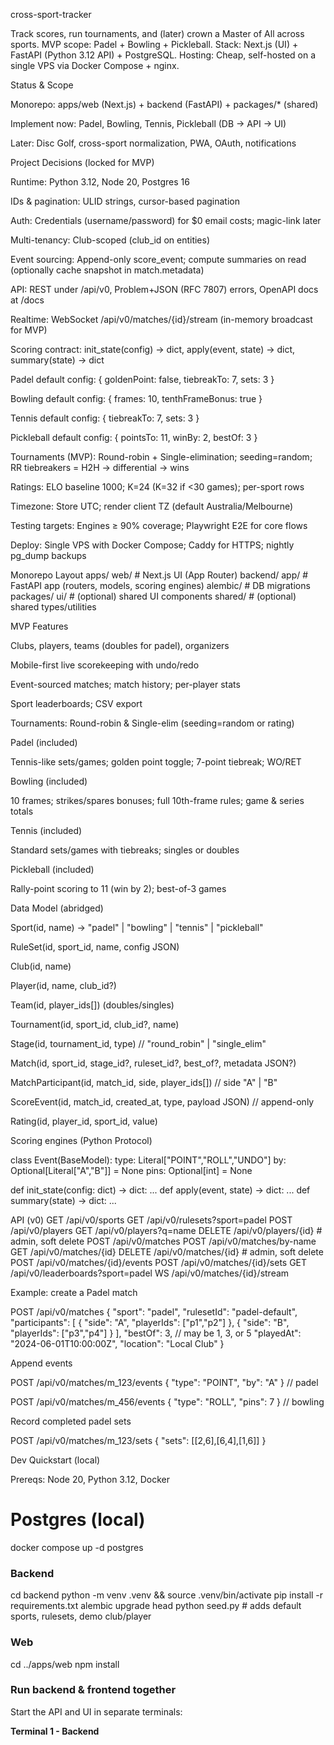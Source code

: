 cross-sport-tracker

Track scores, run tournaments, and (later) crown a Master of All across sports.
MVP scope: Padel + Bowling + Pickleball.
Stack: Next.js (UI) + FastAPI (Python 3.12 API) + PostgreSQL.
Hosting: Cheap, self-hosted on a single VPS via Docker Compose + nginx.

Status & Scope

Monorepo: apps/web (Next.js) + backend (FastAPI) + packages/* (shared)

Implement now: Padel, Bowling, Tennis, Pickleball (DB → API → UI)

Later: Disc Golf, cross-sport normalization, PWA, OAuth, notifications

Project Decisions (locked for MVP)

Runtime: Python 3.12, Node 20, Postgres 16

IDs & pagination: ULID strings, cursor-based pagination

Auth: Credentials (username/password) for $0 email costs; magic-link later

Multi-tenancy: Club-scoped (club_id on entities)

Event sourcing: Append-only score_event; compute summaries on read (optionally cache snapshot in match.metadata)

API: REST under /api/v0, Problem+JSON (RFC 7807) errors, OpenAPI docs at /docs

Realtime: WebSocket /api/v0/matches/{id}/stream (in-memory broadcast for MVP)

Scoring contract: init_state(config) → dict, apply(event, state) → dict, summary(state) → dict

Padel default config: { goldenPoint: false, tiebreakTo: 7, sets: 3 }

Bowling default config: { frames: 10, tenthFrameBonus: true }

Tennis default config: { tiebreakTo: 7, sets: 3 }

Pickleball default config: { pointsTo: 11, winBy: 2, bestOf: 3 }

Tournaments (MVP): Round-robin + Single-elimination; seeding=random; RR tiebreakers = H2H → differential → wins

Ratings: ELO baseline 1000; K=24 (K=32 if <30 games); per-sport rows

Timezone: Store UTC; render client TZ (default Australia/Melbourne)

Testing targets: Engines ≥ 90% coverage; Playwright E2E for core flows

Deploy: Single VPS with Docker Compose; Caddy for HTTPS; nightly pg_dump backups

Monorepo Layout
apps/
  web/               # Next.js UI (App Router)
backend/
  app/               # FastAPI app (routers, models, scoring engines)
  alembic/           # DB migrations
packages/
  ui/                # (optional) shared UI components
  shared/            # (optional) shared types/utilities

MVP Features

Clubs, players, teams (doubles for padel), organizers

Mobile-first live scorekeeping with undo/redo

Event-sourced matches; match history; per-player stats

Sport leaderboards; CSV export

Tournaments: Round-robin & Single-elim (seeding=random or rating)

Padel (included)

Tennis-like sets/games; golden point toggle; 7-point tiebreak; WO/RET

Bowling (included)

10 frames; strikes/spares bonuses; full 10th-frame rules; game & series totals

Tennis (included)

Standard sets/games with tiebreaks; singles or doubles

Pickleball (included)

Rally-point scoring to 11 (win by 2); best-of-3 games

Data Model (abridged)

Sport(id, name) → "padel" | "bowling" | "tennis" | "pickleball"

RuleSet(id, sport_id, name, config JSON)

Club(id, name)

Player(id, name, club_id?)

Team(id, player_ids[]) (doubles/singles)

Tournament(id, sport_id, club_id?, name)

Stage(id, tournament_id, type) // "round_robin" | "single_elim"

Match(id, sport_id, stage_id?, ruleset_id?, best_of?, metadata JSON?)

MatchParticipant(id, match_id, side, player_ids[]) // side "A" | "B"

ScoreEvent(id, match_id, created_at, type, payload JSON) // append-only

Rating(id, player_id, sport_id, value)

Scoring engines (Python Protocol)

class Event(BaseModel):
    type: Literal["POINT","ROLL","UNDO"]
    by: Optional[Literal["A","B"]] = None
    pins: Optional[int] = None

def init_state(config: dict) -> dict: ...
def apply(event, state) -> dict: ...
def summary(state) -> dict: ...

API (v0)
GET  /api/v0/sports
GET  /api/v0/rulesets?sport=padel
POST /api/v0/players
GET  /api/v0/players?q=name
DELETE /api/v0/players/{id}  # admin, soft delete
POST /api/v0/matches
POST /api/v0/matches/by-name
GET  /api/v0/matches/{id}
DELETE /api/v0/matches/{id}  # admin, soft delete
POST /api/v0/matches/{id}/events
POST /api/v0/matches/{id}/sets
GET  /api/v0/leaderboards?sport=padel
WS   /api/v0/matches/{id}/stream

Example: create a Padel match

POST /api/v0/matches
{
  "sport": "padel",
  "rulesetId": "padel-default",
  "participants": [
    { "side": "A", "playerIds": ["p1","p2"] },
    { "side": "B", "playerIds": ["p3","p4"] }
  ],
  "bestOf": 3, // may be 1, 3, or 5
  "playedAt": "2024-06-01T10:00:00Z",
  "location": "Local Club"
}

Append events

POST /api/v0/matches/m_123/events
{ "type": "POINT", "by": "A" }    // padel

POST /api/v0/matches/m_456/events
{ "type": "ROLL", "pins": 7 }     // bowling

Record completed padel sets

POST /api/v0/matches/m_123/sets
{ "sets": [[2,6],[6,4],[1,6]] }

Dev Quickstart (local)

Prereqs: Node 20, Python 3.12, Docker

# Postgres (local)
docker compose up -d postgres

### Backend
cd backend
python -m venv .venv && source .venv/bin/activate
pip install -r requirements.txt
alembic upgrade head
python seed.py  # adds default sports, rulesets, demo club/player

### Web
cd ../apps/web
npm install

### Run backend & frontend together
Start the API and UI in separate terminals:

**Terminal 1 - Backend**

